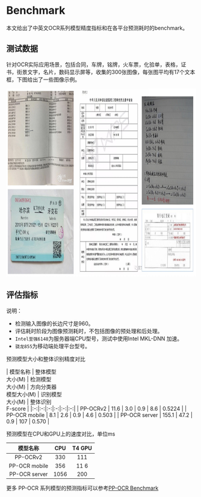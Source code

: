 # Benchmark

本文给出了中英文OCR系列模型精度指标和在各平台预测耗时的benchmark。

## 测试数据

针对OCR实际应用场景，包括合同，车牌，铭牌，火车票，化验单，表格，证书，街景文字，名片，数码显示屏等，收集的300张图像，每张图平均有17个文本框，下图给出了一些图像示例。

<div align="center">
<img src="../datasets/doc.jpg"  width = "1000" height = "500" />
</div>

## 评估指标

说明：

- 检测输入图像的长边尺寸是960。
- 评估耗时阶段为图像预测耗时，不包括图像的预处理和后处理。
- `Intel至强6148`为服务器端CPU型号，测试中使用Intel MKL-DNN 加速。
- `骁龙855`为移动端处理平台型号。

预测模型大小和整体识别精度对比

| 模型名称 | 整体模型<br>大小\(M\) | 检测模型<br>大小\(M\) | 方向分类器<br>模型大小\(M\) | 识别模型<br>大小\(M\) |
整体识别<br>F\-score |
|:-:|:-:|:-:|:-:|:-:|:-:|
| PP-OCRv2 | 11\.6 | 3\.0 | 0\.9 | 8\.6 | 0\.5224 |
| PP-OCR mobile | 8\.1 | 2\.6 | 0\.9 | 4\.6 | 0\.503 |
| PP-OCR server | 155\.1 | 47\.2 | 0\.9 | 107 | 0\.570 |

预测模型在CPU和GPU上的速度对比，单位ms

| 模型名称 | CPU | T4 GPU |
|:-:|:-:|:-:|
| PP-OCRv2 | 330 | 111 |
| PP-OCR mobile | 356 | 11 6|
| PP-OCR server | 1056 | 200 |

更多 PP-OCR
系列模型的预测指标可以参考[PP-OCR Benchmark](https://github.com/PaddlePaddle/PaddleOCR/blob/release/2.2/doc/doc_ch/benchmark.md)
